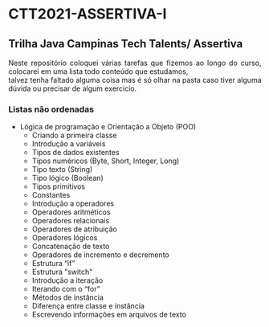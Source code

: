# CTT2021-ASSERTIVA-I

## Trilha Java Campinas Tech Talents/ Assertiva
<p align="justify"> Neste repositório coloquei várias tarefas que fizemos ao longo do curso, colocarei em uma lista todo conteúdo que estudamos, <br>
talvez tenha faltado alguma coisa mas é só olhar na pasta caso tiver alguma dúvida ou precisar de algum exercicio. </p>


### Listas não ordenadas
- Lógica de programação e Orientação a Objeto (POO)
    - Criando a primeira classe
    - Introdução a variáveis
    - Tipos de dados existentes
    - Tipos numéricos (Byte, Short, Integer, Long)
    - Tipo texto (String)
    - Tipo lógico (Boolean)
    - Tipos primitivos
    - Constantes
    - Introdução a operadores
    - Operadores aritméticos
    - Operadores relacionais
    - Operadores de atribuição
    - Operadores lógicos
    - Concatenação de texto
    - Operadores de incremento e decremento
    - Estrutura “if”
    - Estrutura "switch"
    - Introdução a iteração
    - Iterando com o “for”
    - Métodos de instância
    - Diferença entre classe e instância
    - Escrevendo informações em arquivos de texto
